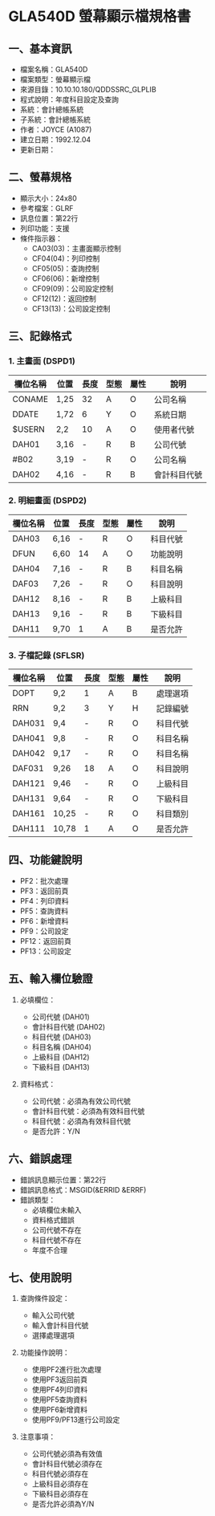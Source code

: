 # GLA540D 螢幕顯示檔規格書

## 一、基本資訊
- 檔案名稱：GLA540D
- 檔案類型：螢幕顯示檔
- 來源目錄：10.10.10.180/QDDSSRC_GLPLIB
- 程式說明：年度科目設定及查詢
- 系統：會計總帳系統
- 子系統：會計總帳系統
- 作者：JOYCE (A1087)
- 建立日期：1992.12.04
- 更新日期：

## 二、螢幕規格
- 顯示大小：24x80
- 參考檔案：GLRF
- 訊息位置：第22行
- 列印功能：支援
- 條件指示器：
  - CA03(03)：主畫面顯示控制
  - CF04(04)：列印控制
  - CF05(05)：查詢控制
  - CF06(06)：新增控制
  - CF09(09)：公司設定控制
  - CF12(12)：返回控制
  - CF13(13)：公司設定控制

## 三、記錄格式

### 1. 主畫面 (DSPD1)
| 欄位名稱 | 位置 | 長度 | 型態 | 屬性 | 說明 |
|---------|------|------|------|------|------|
| CONAME | 1,25 | 32 | A | O | 公司名稱 |
| DDATE | 1,72 | 6 | Y | O | 系統日期 |
| $USERN | 2,2 | 10 | A | O | 使用者代號 |
| DAH01 | 3,16 | - | R | B | 公司代號 |
| #B02 | 3,19 | - | R | O | 公司名稱 |
| DAH02 | 4,16 | - | R | B | 會計科目代號 |

### 2. 明細畫面 (DSPD2)
| 欄位名稱 | 位置 | 長度 | 型態 | 屬性 | 說明 |
|---------|------|------|------|------|------|
| DAH03 | 6,16 | - | R | O | 科目代號 |
| DFUN | 6,60 | 14 | A | O | 功能說明 |
| DAH04 | 7,16 | - | R | B | 科目名稱 |
| DAF03 | 7,26 | - | R | O | 科目說明 |
| DAH12 | 8,16 | - | R | B | 上級科目 |
| DAH13 | 9,16 | - | R | B | 下級科目 |
| DAH11 | 9,70 | 1 | A | B | 是否允許 |

### 3. 子檔記錄 (SFLSR)
| 欄位名稱 | 位置 | 長度 | 型態 | 屬性 | 說明 |
|---------|------|------|------|------|------|
| DOPT | 9,2 | 1 | A | B | 處理選項 |
| RRN | 9,2 | 3 | Y | H | 記錄編號 |
| DAH031 | 9,4 | - | R | O | 科目代號 |
| DAH041 | 9,8 | - | R | O | 科目名稱 |
| DAH042 | 9,17 | - | R | O | 科目名稱 |
| DAF031 | 9,26 | 18 | A | O | 科目說明 |
| DAH121 | 9,46 | - | R | O | 上級科目 |
| DAH131 | 9,64 | - | R | O | 下級科目 |
| DAH161 | 10,25 | - | R | O | 科目類別 |
| DAH111 | 10,78 | 1 | A | O | 是否允許 |

## 四、功能鍵說明
- PF2：批次處理
- PF3：返回前頁
- PF4：列印資料
- PF5：查詢資料
- PF6：新增資料
- PF9：公司設定
- PF12：返回前頁
- PF13：公司設定

## 五、輸入欄位驗證
1. 必填欄位：
   - 公司代號 (DAH01)
   - 會計科目代號 (DAH02)
   - 科目代號 (DAH03)
   - 科目名稱 (DAH04)
   - 上級科目 (DAH12)
   - 下級科目 (DAH13)

2. 資料格式：
   - 公司代號：必須為有效公司代號
   - 會計科目代號：必須為有效科目代號
   - 科目代號：必須為有效科目代號
   - 是否允許：Y/N

## 六、錯誤處理
- 錯誤訊息顯示位置：第22行
- 錯誤訊息格式：MSGID(&ERRID &ERRF)
- 錯誤類型：
  - 必填欄位未輸入
  - 資料格式錯誤
  - 公司代號不存在
  - 科目代號不存在
  - 年度不合理

## 七、使用說明
1. 查詢條件設定：
   - 輸入公司代號
   - 輸入會計科目代號
   - 選擇處理選項

2. 功能操作說明：
   - 使用PF2進行批次處理
   - 使用PF3返回前頁
   - 使用PF4列印資料
   - 使用PF5查詢資料
   - 使用PF6新增資料
   - 使用PF9/PF13進行公司設定

3. 注意事項：
   - 公司代號必須為有效值
   - 會計科目代號必須存在
   - 科目代號必須存在
   - 上級科目必須存在
   - 下級科目必須存在
   - 是否允許必須為Y/N 